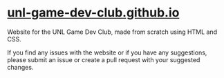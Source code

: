 # [unl-game-dev-club.github.io](http://unl-game-dev-club.github.io)

Website for the UNL Game Dev Club, made from scratch using HTML and CSS.

If you find any issues with the website or if you have any suggestions, please submit an issue or create a pull request with your suggested changes.
